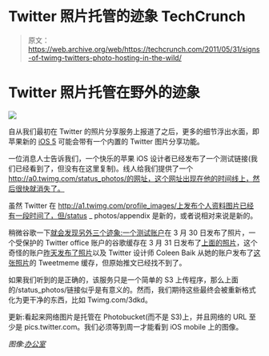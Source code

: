 # Twitter 照片托管的迹象 TechCrunch

> 原文：<https://web.archive.org/web/https://techcrunch.com/2011/05/31/signs-of-twimg-twitters-photo-hosting-in-the-wild/>

# Twitter 照片托管在野外的迹象

![](img/056ce8f712689e7d59f6ddb7a197f6cf.png)

自从我们最初在 Twitter 的照片分享服务上报道了之后，更多的细节浮出水面，即苹果新的 [iOS 5](https://web.archive.org/web/20221225124822/https://techcrunch.com/2011/05/31/twitter-pictures-ios5/) 可能会带有一个内置的 Twitter 图片分享功能。

一位消息人士告诉我们，一个快乐的苹果 iOS 设计者已经发布了一个测试链接(我们已经看到了，但没有在这里复制)。线人给我们提供了一个 http://a0.twimg.com/status_photos/的网址，这个网址出现在他的时间线上，然后很快就消失了。

虽然 Twitter 在 http://a1.twimg.com/profile_images/上发布个人资料图片已经有一段时间了，但/status _ photos/appendix 是新的，或者说相对来说是新的。

稍微谷歌一下[就会发现另外三个迹象:一个](https://web.archive.org/web/20221225124822/http://www.google.com/#sclient=psy&hl=en&site=&source=hp&q=http:%2F%2Fa0.twimg.com%2Fstatus_photos%2F&aq=f&aqi=&aql=&oq=&pbx=1&bav=on.2,or.r_gc.r_pw.&fp=32e85c385197ec57&biw=1602&bih=853)[测试账户](https://web.archive.org/web/20221225124822/https://twitter.com/#!/test033011)在 3 月 30 日发布了照片，一个受保护的 Twitter office 账户的谷歌缓存在 3 月 31 日发布了[上面的照片](https://web.archive.org/web/20221225124822/http://a1.twimg.com/status_photos/236640447)，这个奇怪的账户[昨天发布了照片](https://web.archive.org/web/20221225124822/http://twitter.com/#!/gilbertsoLANO/statuses/75301545121562624)以及 Twitter 设计师 Coleen Baik 从她的账户发布了[这张照片](https://web.archive.org/web/20221225124822/http://tweetmeme.com/story/4935238589/)的 Tweetmeme 缓存，但原始推文已经找不到了。

如果我们听到的是正确的，该服务只是一个简单的 S3 上传程序，那么上面的/status_photos/链接似乎是有意义的。然而，我们期待这些最终会被重新格式化为更干净的东西，比如 Twimg.com/3dkd。

更新:看起来网络图片是托管在 Photobucket(而不是 S3)上，并且网络的 URL 至少是 pics.twitter.com。我们必须等到周一才能看到 iOS mobile 上的图像。

*图像:[办公室](https://web.archive.org/web/20221225124822/https://twitter.com/#!/TheTwoffice)*